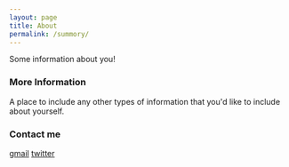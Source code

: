 ```yaml
---
layout: page
title: About
permalink: /summory/
---
```


Some information about you!

### More Information

A place to include any other types of information that you'd like to include about yourself.

### Contact me

[gmail](mailto:borodenkov.e.a@gmail.com)
[twitter](https://twitter.com/e_borodenkov)